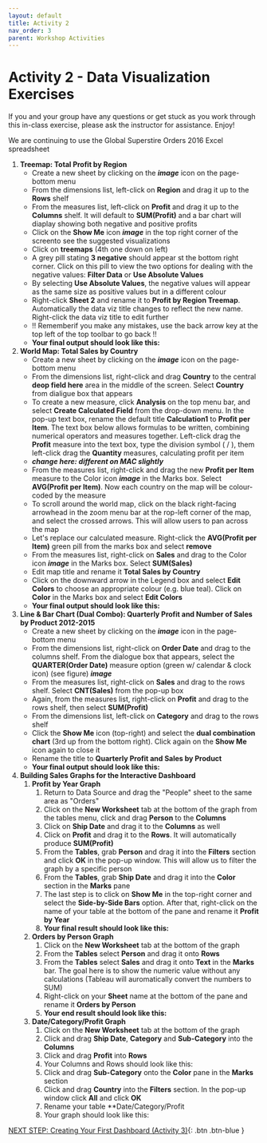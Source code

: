 ```yaml
---
layout: default
title: Activity 2
nav_order: 3
parent: Workshop Activities
---
```


# Activity 2 - Data Visualization Exercises

If you and your group have any questions or get stuck as you work through this in-class exercise, please ask the instructor for assistance. Enjoy!

We are continuing to use the Global Superstire Orders 2016 Excel spreadsheet

1.  **Treemap: Total Profit by Region**
    - Create a new sheet by clicking on the ***image*** icon on the page-bottom menu
    - From the dimensions list, left-click on **Region** and drag it up to the **Rows** shelf
    - From the measures list, left-click on **Profit** and drag it up to the **Columns** shelf. It will default to **SUM(Profit)** and a bar chart will diaplay showing both negative and positive profits
    - Click on the **Show Me** icon ***image*** in the top right corner of the screento see the suggested visualizations
    - Click on **treemaps** (4th one down on left)
    - A grey pill stating **3 negative** should appear st the bottom right corner. Click on this pill to view the two options for dealing with the negative values: **Filter Data** or **Use Absolute Values**
    - By selecting **Use Absolute Values**, the negative values will appear as the same size as positive values but in a different colour
    - Right-click **Sheet 2** and rename it to **Profit by Region Treemap**. Automatically the data viz title changes to reflect the new name. Right-click the data viz title to edit further
    - !! Rememberif you make any mistakes, use the back arrow key at the top left of the top toolbar to go back !!
    - **Your final output should look like this:**
2.  **World Map: Total Sales by Country**
    - Create a new sheet by clicking on the ***image*** icon on the page-bottom menu
    - From the dimensions list, right-click and drag **Country** to the central **deop field here** area in the middle of the screen. Select **Country** from dialigue box that appears
    - To create a new measure, click **Analysis** on the top menu bar, and select **Create Calculated Field** from the drop-down menu. In the pop-up text box, rename the default title **Calculation1** to **Profit per Item**. The text box below allows formulas to be written, combining numerical operators and measures together. Left-click drag the **Profit** measure into the text box, type the division symbol ( / ), them left-click drag the **Quantity** measures, calculating profit per item
    - ***change here: different on MAC slightly***
    - From the measures list, right-click and drag the new **Profit per Item** measure to the Color icon ***image*** in the Marks box. Select **AVG(Profit per Item)**. Now each country on the map will be colour-coded by the measure
    - To scroll around the world map, click on the black right-facing arrowhead in the zoom menu bar at the rop-left corner of the map, and select the crossed arrows. This will allow users to pan across the map
    - Let's replace our calculated measure. Right-click the **AVG(Profit per Item)** green pill from the marks box and select **remove**
    - From the measures list, right-click on **Sales** and drag to the Color icon ***image*** in the Marks box. Select **SUM(Sales)**
    - Edit map title and rename it **Total Sales by Country**
    - Click on the downward arrow in the Legend box and select **Edit Colors** to choose an appropriate colour (e.g. blue teal). Click on **Color** in the Marks box and select **Edit Colors**
    - **Your final output should look like this:**
3.  **Line & Bar Chart (Dual Combo): Quarterly Profit and Number of Sales by Product 2012-2015**
    - Create a new sheet by clicking on the ***image*** icon in the page-bottom menu
    - From the dimensions list, right-click on **Order Date** and drag to the columns shelf. From the dialogue box that appears, select the **QUARTER(Order Date)** measure option (green w/ calendar & clock icon) (see figure) ***image***
    - From the measures list, right-click on **Sales** and drag to the rows shelf. Select **CNT(Sales)** from the pop-up box
    - Again, from the measures list, right-click on **Profit** and drag to the rows shelf, then select **SUM(Profit)**
    - From the dimensions list, left-click on **Category** and drag to the rows shelf
    - Click the **Show Me** icon (top-right) and select the **dual combination chart** (3rd up from the bottom right). Click again on the **Show Me** icon again to close it
    - Rename the title to **Quarterly Profit and Sales by Product**
    - **Your final output should look like this:**
4.  **Building Sales Graphs for the Interactive Dashboard**<br>
    1.  **Profit by Year Graph**
        1.  Return to Data Source and drag the "People" sheet to the same area as "Orders"
        2.  Click on the **New Worksheet** tab at the bottom of the graph from the tables menu, click and drag **Person** to the **Columns**
        3.  Click on **Ship Date** and drag it to the **Columns** as well
        4.  Click on **Profit** and drag it to the **Rows**. It will automatically produce **SUM(Profit)**
        5.  From the **Tables**, grab **Person** and drag it into the **Filters** section and click **OK** in the pop-up window. This will allow us to filter the graph by a specific person
        6.  From the **Tables**, grab **Ship Date** and drag it into the **Color** section in the **Marks** pane
        7.  The last step is to click on **Show Me** in the top-right corner and select the **Side-by-Side Bars** option. After that, right-click on the name of your table at the bottom of the pane and rename it **Profit by Year**
        8.  **Your final result should look like this:**
    2.  **Orders by Person Graph**
        1.  Click on the **New Worksheet** tab at the bottom of the graph
        2.  From the **Tables** select **Person** and drag it onto **Rows**
        3.  From the **Tables** select **Sales** and drag it onto **Text** in the **Marks** bar. The goal here is to show the numeric value without any calculations (Tableau will auromatically convert the numbers to SUM)
        4.  Right-click on your **Sheet** name at the bottom of the pane and rename it **Orders by Person**
        5.  **Your end result should look like this:**
    3.  **Date/Category/Profit Graph**
        1.  Click on the **New Worksheet** tab at the bottom of the graph
        2.  Click and drag **Ship Date**, **Category** and **Sub-Category** into the **Columns**
        3.  Click and drag **Profit** into **Rows**
        4.  Your Columns and Rows should look like this:
        5.  Click and drag **Sub-Category** onto the **Color** pane in the **Marks** section
        6.  Click and drag **Country** into the **Filters** section. In the pop-up window click **All** and click **OK**
        7.  Rename your table **Date/Category/Profit
        8.  Your graph should look like this:

[NEXT STEP: Creating Your First Dashboard (Activity 3)](activity-3.html){: .btn .btn-blue }
